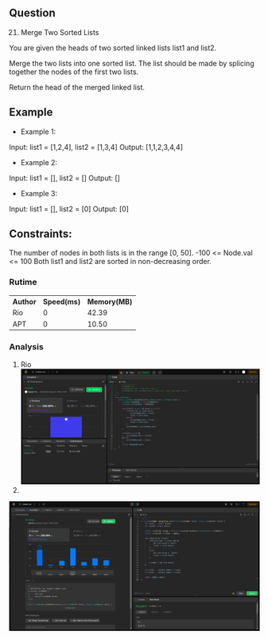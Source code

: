 

## Question
21. Merge Two Sorted Lists

You are given the heads of two sorted linked lists list1 and list2.

Merge the two lists into one sorted list. The list should be made by splicing together the nodes of the first two lists.

Return the head of the merged linked list.
## Example
- Example 1:

Input: list1 = [1,2,4], list2 = [1,3,4]
Output: [1,1,2,3,4,4]

- Example 2:

Input: list1 = [], list2 = []
Output: []

- Example 3:

Input: list1 = [], list2 = [0]
Output: [0]
## Constraints:

The number of nodes in both lists is in the range [0, 50].
-100 <= Node.val <= 100
Both list1 and list2 are sorted in non-decreasing order.

### Rutime
<table>
  <tr>
    <th>Author</th>
    <th>Speed(ms)</th>
    <th>Memory(MB)</th>
  </tr>
 
  <tr>
    <td>Rio</td>
    <td>0</td>
    <td>42.39</td>
  </tr>
  <tr>
    <td>APT</td>
    <td>0</td>
    <td>10.50</td>
  </tr>
</table>


### Analysis
1. Rio 
![im](img/rio.png)
2. 
![img](img/apt.png)

